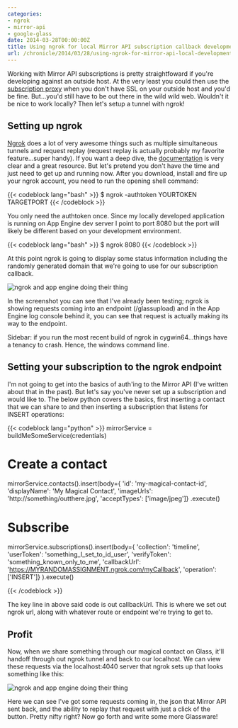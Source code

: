 ```yaml
---
categories:
- ngrok
- mirror-api
- google-glass
date: 2014-03-28T00:00:00Z
title: Using ngrok for local Mirror API subscription callback development
url: /chronicle/2014/03/28/using-ngrok-for-mirror-api-local-development/
---
```


Working with Mirror API subscriptions is pretty straightfoward if you're developing against an outside host. At the very least you could then use the [subscription proxy](https://developers.google.com/glass/tools-downloads/subscription-proxy) when you don't have SSL on your outside host and you'd be fine. But...you'd still have to be out there in the wild wild web. Wouldn't it be nice to work locally? Then let's setup a tunnel with ngrok!

## Setting up ngrok
[Ngrok](https://ngrok.com/) does a lot of very awesome things such as multiple simultaneous tunnels and request replay (request replay is actually probably my favorite feature...super handy). If you want a deep dive, the [documentation](https://ngrok.com/usage) is very clear and a great resource. But let's pretend you don't have the time and just need to get up and running now. After you download, install and fire up your ngrok account, you need to run the opening shell command:

{{< codeblock lang="bash" >}}
$ ngrok -authtoken YOURTOKEN TARGETPORT
{{< /codeblock >}}

You only need the authtoken once. Since my locally developed application is running on App Engine dev server I point to port 8080 but the port will likely be different based on your development environment.

{{< codeblock lang="bash" >}}
$ ngrok 8080
{{< /codeblock >}}

At this point ngrok is going to display some status information including the randomly generated domain that we're going to use for our subscription callback.

<img src="/images/blog/2014/03/screenshot-20140328-ngrok-mirror-callback.png" alt="ngrok and app engine doing their thing" />

In the screenshot you can see that I've already been testing; ngrok is showing requests coming into an endpoint (/glassupload) and in the App Engine log console behind it, you can see that request is actually making its way to the endpoint.

Sidebar: if you run the most recent build of ngrok in cygwin64...things have a tenancy to crash. Hence, the windows command line.

## Setting your subscription to the ngrok endpoint

I'm not going to get into the basics of auth'ing to the Mirror API (I've written about that in the past). But let's say you've never set up a subscription and would like to. The below python covers the basics, first inserting a contact that we can share to and then inserting a subscription that listens for INSERT operations:

{{< codeblock lang="python" >}}
mirrorService = buildMeSomeService(credentials)

# Create a contact
mirrorService.contacts().insert(body={
  'id': 'my-magical-contact-id',
  'displayName': 'My Magical Contact',
  'imageUrls': 'http://something/outthere.jpg',
  'acceptTypes': ['image/jpeg']}
.execute()

# Subscribe
mirrorService.subscriptions().insert(body={
  'collection': 'timeline',
  'userToken': 'something_I_set_to_id_user',
  'verifyToken': 'something_known_only_to_me',
  'callbackUrl': 'https://MYRANDOMASSIGNMENT.ngrok.com/myCallback',
  'operation': ['INSERT']}
).execute()

{{< /codeblock >}}

The key line in above said code is out callbackUrl. This is where we set out ngrok url, along with whatever route or endpoint we're trying to get to.

## Profit

Now, when we share something through our magical contact on Glass, it'll handoff through out ngrok tunnel and back to our localhost. We can view these requests via the localhost:4040 server that ngrok sets up that looks something like this:

<img src="/images/blog/2014/03/screenshot-20140328-ngrokpanel.png" alt="ngrok and app engine doing their thing" />

Here we can see I've got some requests coming in, the json that Mirror API sent back, and the ability to replay that request with just a click of the button. Pretty nifty right? Now go forth and write some more Glassware!
